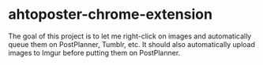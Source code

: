# ahtoposter-chrome-extension

The goal of this project is to let me right-click on images and automatically queue them on PostPlanner, Tumblr, etc. It should also automatically upload images to Imgur before putting them on PostPlanner.
